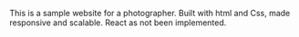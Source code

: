 This is a  sample website for a photographer. Built with html and Css, made responsive and scalable.
React as not been implemented. 
